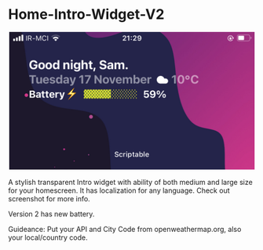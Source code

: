 # Home-Intro-Widget-V2

<p align="center" >
    <img width="500" alt="Home-Intro-Widget-V2" src ="./399E0FA7-D8C3-4821-9BCE-1C0C99468E6E.jpeg">
</p>

A stylish transparent Intro widget with ability of both medium and large size for your homescreen. It has localization for any language.
Check out screenshot for more info.

Version 2 has new battery.

Guideance: Put your API and City Code from openweathermap.org, also your local/country code.
